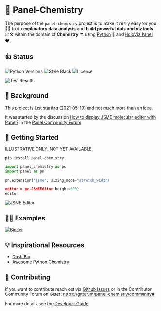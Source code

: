 # 🧪 Panel-Chemistry

The purpose of the `panel-chemistry` project is to make it really easy for you 👨‍🔬 to do **exploratory data analysis** and **build powerful data and viz tools** 📈🛠️ within the domain of **Chemistry** ⚗️ using [Python](https://www.python.org/) 🐍 and [HoloViz Panel](https://panel.holoviz.org/) ❤️.

## 👍 Status

![Python Versions](https://img.shields.io/badge/python-3.6%20%7C%203.7%20%7C%203.8%20%7C%203.9-blue) ![Style Black](https://warehouse-camo.ingress.cmh1.psfhosted.org/fbfdc7754183ecf079bc71ddeabaf88f6cbc5c00/68747470733a2f2f696d672e736869656c64732e696f2f62616467652f636f64652532307374796c652d626c61636b2d3030303030302e737667) [![License](https://img.shields.io/badge/License-Apache%202.0-blue.svg)](https://opensource.org/licenses/Apache-2.0)

![Test Results](https://github.com/MarcSkovMadsen/panel-chemistry/actions/workflows/tests.yaml/badge.svg?branch=main)

## 🏁 Background

This project is just starting (2021-05-19) and not much more than an idea.

It was started by the discussion [How to display JSME molecular editor with Panel?](https://discourse.holoviz.org/t/how-to-display-jsme-molecular-editor-with-panel/2306/12) in the [Panel Community Forum](https://discourse.holoviz.org/)

## 🏃 Getting Started

ILLUSTRATIVE ONLY. NOT YET AVAILABLE.

```bash
pip install panel-chemistry
```

```python
import panel_chemistry as pc
import panel as pn

pn.extension("jsme", sizing_mode="stretch_width)

editor = pc.JSMEEditor(height=800)
editor
```

![JSME Editor](https://upload.wikimedia.org/wikipedia/commons/thumb/4/48/JMEEditor2008-2.png/300px-JMEEditor2008-2.png)

## 👩‍🏫 Examples

[![Binder](https://mybinder.org/badge_logo.svg)](https://mybinder.org/v2/gh/marcskovmadsen/panel-chemistry/main?urlpath=lab/tree/examples)

## 💡 Inspirational Resources

- [Dash Bio](https://dash.plotly.com/dash-bio)
- [Awesome Python Chemistry](https://github.com/lmmentel/awesome-python-chemistry)

## 🎁 Contributing

If you want to contribute reach out via [Github Issues](https://github.com/MarcSkovMadsen/panel-chemistry/issues) or in the Contributor Community Forum on Gitter: https://gitter.im/panel-chemistry/community#

For more details see the [Developer Guide](DEVELOPER_GUIDE.md)
